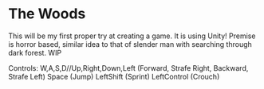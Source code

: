 # The Woods
This will be my first proper try at creating a game. It is using Unity! Premise is horror based, similar idea to that of slender man with searching through dark forest. WIP

Controls: 
W,A,S,D//Up,Right,Down,Left (Forward, Strafe Right, Backward, Strafe Left)
Space (Jump)
LeftShift (Sprint)
LeftControl (Crouch)
